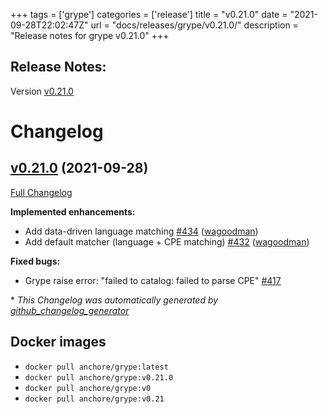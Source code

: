 +++
tags = ['grype']
categories = ['release']
title = "v0.21.0"
date = "2021-09-28T22:02:47Z"
url = "docs/releases/grype/v0.21.0/"
description = "Release notes for grype v0.21.0"
+++

## Release Notes:
Version [v0.21.0](https://github.com/anchore/grype/releases/tag/v0.21.0)

# Changelog

## [v0.21.0](https://github.com/anchore/grype/tree/v0.21.0) (2021-09-28)

[Full Changelog](https://github.com/anchore/grype/compare/v0.20.0...v0.21.0)

**Implemented enhancements:**

- Add data-driven language matching [\#434](https://github.com/anchore/grype/pull/434) ([wagoodman](https://github.com/wagoodman))
- Add default matcher \(language + CPE matching\) [\#432](https://github.com/anchore/grype/pull/432) ([wagoodman](https://github.com/wagoodman))

**Fixed bugs:**

- Grype raise error: "failed to catalog: failed to parse CPE" [\#417](https://github.com/anchore/grype/issues/417)


\* *This Changelog was automatically generated by [github_changelog_generator](https://github.com/github-changelog-generator/github-changelog-generator)*


## Docker images

- `docker pull anchore/grype:latest`
- `docker pull anchore/grype:v0.21.0`
- `docker pull anchore/grype:v0`
- `docker pull anchore/grype:v0.21`
